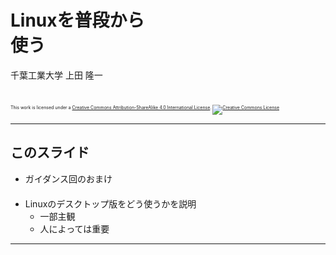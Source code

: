 # Linuxを普段から<br />使う

千葉工業大学 上田 隆一

<br />

<p style="font-size:50%">
This work is licensed under a <a rel="license" href="http://creativecommons.org/licenses/by-sa/4.0/">Creative Commons Attribution-ShareAlike 4.0 International License</a>.
<a rel="license" href="http://creativecommons.org/licenses/by-sa/4.0/">
<img alt="Creative Commons License" style="border-width:0" src="https://i.creativecommons.org/l/by-sa/4.0/88x31.png" /></a>
</p>

---

## このスライド

* ガイダンス回のおまけ<br />　
* Linuxのデスクトップ版をどう使うかを説明
  * 一部主観
  * 人によっては重要

---
